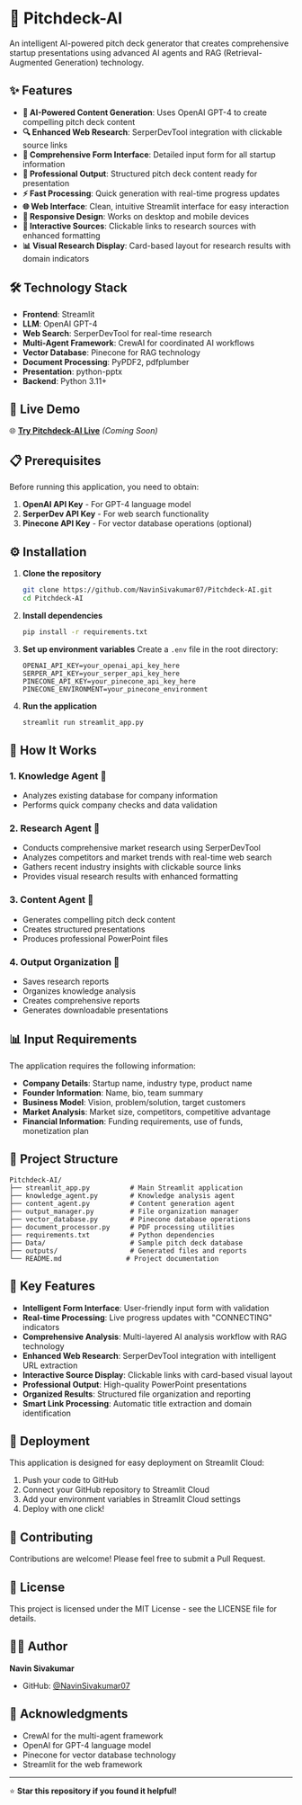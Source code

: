 # 🚀 Pitchdeck-AI

An intelligent AI-powered pitch deck generator that creates comprehensive startup presentations using advanced AI agents and RAG (Retrieval-Augmented Generation) technology.

## ✨ Features

- **🧠 AI-Powered Content Generation**: Uses OpenAI GPT-4 to create compelling pitch deck content
- **🔍 Enhanced Web Research**: SerperDevTool integration with clickable source links
- **📝 Comprehensive Form Interface**: Detailed input form for all startup information
- **🎨 Professional Output**: Structured pitch deck content ready for presentation
- **⚡ Fast Processing**: Quick generation with real-time progress updates
- **🌐 Web Interface**: Clean, intuitive Streamlit interface for easy interaction
- **📱 Responsive Design**: Works on desktop and mobile devices
- **🔗 Interactive Sources**: Clickable links to research sources with enhanced formatting
- **📊 Visual Research Display**: Card-based layout for research results with domain indicators

## 🛠️ Technology Stack

- **Frontend**: Streamlit
- **LLM**: OpenAI GPT-4
- **Web Search**: SerperDevTool for real-time research
- **Multi-Agent Framework**: CrewAI for coordinated AI workflows
- **Vector Database**: Pinecone for RAG technology
- **Document Processing**: PyPDF2, pdfplumber
- **Presentation**: python-pptx
- **Backend**: Python 3.11+

## 🚀 Live Demo

🌐 **[Try Pitchdeck-AI Live](https://pitchdeck-ai.streamlit.app)** *(Coming Soon)*

## 📋 Prerequisites

Before running this application, you need to obtain:

1. **OpenAI API Key** - For GPT-4 language model
2. **SerperDev API Key** - For web search functionality
3. **Pinecone API Key** - For vector database operations (optional)

## ⚙️ Installation

1. **Clone the repository**
   ```bash
   git clone https://github.com/NavinSivakumar07/Pitchdeck-AI.git
   cd Pitchdeck-AI
   ```

2. **Install dependencies**
   ```bash
   pip install -r requirements.txt
   ```

3. **Set up environment variables**
   Create a `.env` file in the root directory:
   ```env
   OPENAI_API_KEY=your_openai_api_key_here
   SERPER_API_KEY=your_serper_api_key_here
   PINECONE_API_KEY=your_pinecone_api_key_here
   PINECONE_ENVIRONMENT=your_pinecone_environment
   ```

4. **Run the application**
   ```bash
   streamlit run streamlit_app.py
   ```

## 🎯 How It Works

### 1. **Knowledge Agent** 🧠
- Analyzes existing database for company information
- Performs quick company checks and data validation

### 2. **Research Agent** 🔬
- Conducts comprehensive market research using SerperDevTool
- Analyzes competitors and market trends with real-time web search
- Gathers recent industry insights with clickable source links
- Provides visual research results with enhanced formatting

### 3. **Content Agent** 📝
- Generates compelling pitch deck content
- Creates structured presentations
- Produces professional PowerPoint files

### 4. **Output Organization** 📁
- Saves research reports
- Organizes knowledge analysis
- Creates comprehensive reports
- Generates downloadable presentations

## 📊 Input Requirements

The application requires the following information:

- **Company Details**: Startup name, industry type, product name
- **Founder Information**: Name, bio, team summary
- **Business Model**: Vision, problem/solution, target customers
- **Market Analysis**: Market size, competitors, competitive advantage
- **Financial Information**: Funding requirements, use of funds, monetization plan

## 📁 Project Structure

```
Pitchdeck-AI/
├── streamlit_app.py          # Main Streamlit application
├── knowledge_agent.py        # Knowledge analysis agent
├── content_agent.py          # Content generation agent
├── output_manager.py         # File organization manager
├── vector_database.py        # Pinecone database operations
├── document_processor.py     # PDF processing utilities
├── requirements.txt          # Python dependencies
├── Data/                     # Sample pitch deck database
├── outputs/                  # Generated files and reports
└── README.md                # Project documentation
```

## 🌟 Key Features

- **Intelligent Form Interface**: User-friendly input form with validation
- **Real-time Processing**: Live progress updates with "CONNECTING" indicators
- **Comprehensive Analysis**: Multi-layered AI analysis workflow with RAG technology
- **Enhanced Web Research**: SerperDevTool integration with intelligent URL extraction
- **Interactive Source Display**: Clickable links with card-based visual layout
- **Professional Output**: High-quality PowerPoint presentations
- **Organized Results**: Structured file organization and reporting
- **Smart Link Processing**: Automatic title extraction and domain identification

## 🚀 Deployment

This application is designed for easy deployment on Streamlit Cloud:

1. Push your code to GitHub
2. Connect your GitHub repository to Streamlit Cloud
3. Add your environment variables in Streamlit Cloud settings
4. Deploy with one click!

## 🤝 Contributing

Contributions are welcome! Please feel free to submit a Pull Request.

## 📄 License

This project is licensed under the MIT License - see the LICENSE file for details.

## 👨‍💻 Author

**Navin Sivakumar**
- GitHub: [@NavinSivakumar07](https://github.com/NavinSivakumar07)

## 🙏 Acknowledgments

- CrewAI for the multi-agent framework
- OpenAI for GPT-4 language model
- Pinecone for vector database technology
- Streamlit for the web framework

---

⭐ **Star this repository if you found it helpful!**
